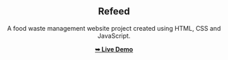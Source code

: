 <h2 align="center">Refeed</h2>
<div align="center">
<p>A food waste management website project created using HTML, CSS and JavaScript.</p>
<a href="https://vn2706.github.io/Refeed.github.io/" target="_blank"><strong>➥ Live Demo</strong></a>
</div> <br/><br/>
